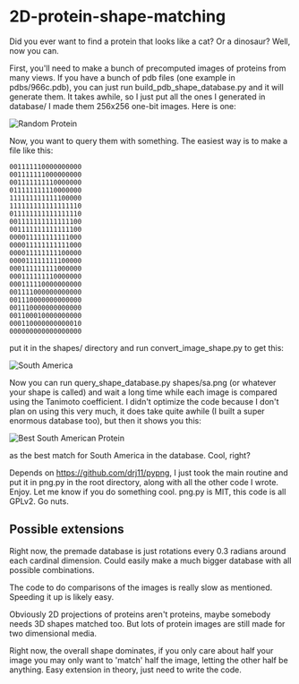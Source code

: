 2D-protein-shape-matching
=========================

Did you ever want to find a protein that looks like a cat? Or a dinosaur? Well, now you can.

First, you'll need to make a bunch of precomputed images of proteins from many views. If you have a bunch of pdb files (one example in pdbs/966c.pdb), you can just run build_pdb_shape_database.py and it will generate them. It takes awhile, so I just put all the ones I generated in database/ I made them 256x256 one-bit images. Here is one:

![Random Protein](https://github.com/ryancoleman/2D-protein-shape-matching/blob/master/database/1a8i/1a8i.0.0.0.0.1.0.0.0.png?raw=true)

Now, you want to query them with something. The easiest way is to make a file like this:

```
001111110000000000
001111111000000000
001111111110000000
011111111110000000
111111111111100000
111111111111111110
011111111111111110
001111111111111100
001111111111111100
000011111111111000
000011111111111000
000011111111100000
000011111111100000
000111111111000000
000111111110000000
000111110000000000
001111000000000000
001110000000000000
001110000000000000
001100010000000000
000110000000000010
000000000000000000
```

put it in the shapes/ directory and run convert_image_shape.py to get this:

![South America](https://github.com/ryancoleman/2D-protein-shape-matching/blob/master/shapes/sa.png?raw=true)

Now you can run query_shape_database.py shapes/sa.png (or whatever your shape is called) and wait a long time while each image is compared using the Tanimoto coefficient. I didn't optimize the code because I don't plan on using this very much, it does take quite awhile (I built a super enormous database too), but then it shows you this:

![Best South American Protein](https://github.com/ryancoleman/2D-protein-shape-matching/blob/master/database/2ewb/2ewb.0.0.0.0.1.0.3.3.png?raw=true)

as the best match for South America in the database. Cool, right?

Depends on https://github.com/drj11/pypng, I just took the main routine and put it in png.py in the root directory, along with all the other code I wrote. Enjoy. Let me know if you do something cool. png.py is MIT, this code is all GPLv2. Go nuts.

Possible extensions
-------------------

Right now, the premade database is just rotations every 0.3 radians around each cardinal dimension. Could easily make a much bigger database with all possible combinations.

The code to do comparisons of the images is really slow as mentioned. Speeding it up is likely easy.

Obviously 2D projections of proteins aren't proteins, maybe somebody needs 3D shapes matched too. But lots of protein images are still made for two dimensional media.

Right now, the overall shape dominates, if you only care about half your image you may only want to 'match' half the image, letting the other half be anything. Easy extension in theory, just need to write the code.
